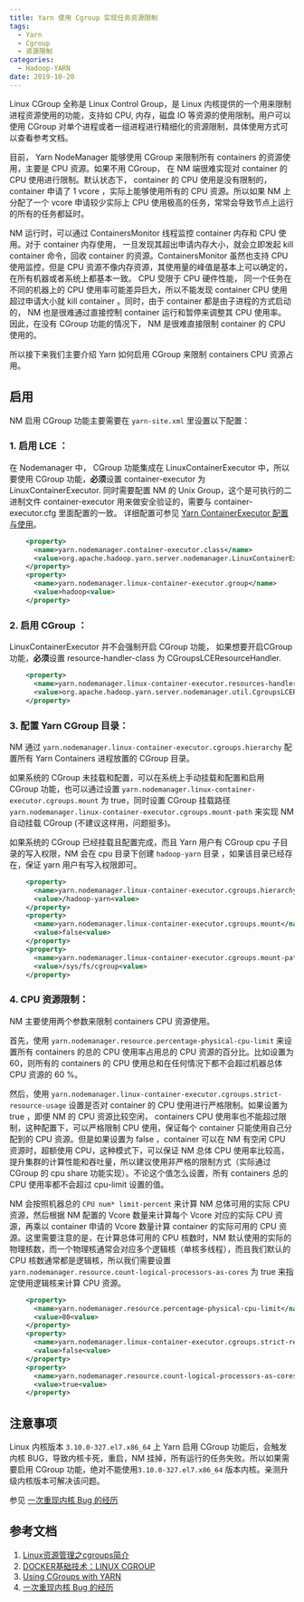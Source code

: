 ```yaml
---
title: Yarn 使用 Cgroup 实现任务资源限制
tags:
  - Yarn
  - Cgroup
  - 资源限制
categories:
  - Hadoop-YARN
date: 2019-10-20
---
```




Linux CGroup 全称是 Linux Control Group，是 Linux 内核提供的一个用来限制进程资源使用的功能，支持如 CPU, 内存，磁盘 IO 等资源的使用限制。用户可以使用 CGroup 对单个进程或者一组进程进行精细化的资源限制，具体使用方式可以查看参考文档。

目前， Yarn NodeManager 能够使用 CGroup 来限制所有 containers 的资源使用，主要是 CPU 资源。如果不用 CGroup， 在 NM 端很难实现对 container 的 CPU 使用进行限制。默认状态下， container 的 CPU 使用是没有限制的，container 申请了 1 vcore ，实际上能够使用所有的 CPU 资源。所以如果 NM 上分配了一个 vcore 申请较少实际上 CPU 使用极高的任务，常常会导致节点上运行的所有的任务都延时。

NM 运行时，可以通过 ContainersMonitor 线程监控 container 内存和 CPU 使用。对于 container 内存使用， 一旦发现其超出申请内存大小，就会立即发起 kill container 命令，回收 container 的资源。ContainersMonitor 虽然也支持 CPU 使用监控，但是 CPU 资源不像内存资源，其使用量的峰值是基本上可以确定的，在所有机器或者系统上都基本一致。 CPU 受限于 CPU 硬件性能， 同一个任务在不同的机器上的 CPU 使用率可能差异巨大，所以不能发现 container CPU 使用超过申请大小就 kill container 。同时，由于 container 都是由子进程的方式启动的， NM 也是很难通过直接控制 container 运行和暂停来调整其 CPU 使用率。 因此，在没有 CGroup 功能的情况下， NM 是很难直接限制 container 的 CPU 使用的。

所以接下来我们主要介绍 Yarn 如何启用 CGroup 来限制 containers CPU 资源占用。

## 启用

NM 启用 CGroup 功能主要需要在 `yarn-site.xml` 里设置以下配置：

### 1. 启用 LCE ：

在 Nodemanager 中， CGroup 功能集成在 LinuxContainerExecutor 中，所以要使用 CGroup 功能，**必须**设置 container-executor 为 LinuxContainerExecutor. 同时需要配置 NM 的 Unix Group，这个是可执行的二进制文件 container-executor 用来做安全验证的，需要与 container-executor.cfg 里面配置的一致。 详细配置可参见 [Yarn ContainerExecutor 配置与使用](yarn-container-executour)。

```xml
    <property>
      <name>yarn.nodemanager.container-executor.class</name>
      <value>org.apache.hadoop.yarn.server.nodemanager.LinuxContainerExecutor<value>
    </property>
    <property>
      <name>yarn.nodemanager.linux-container-executor.group</name>
      <value>hadoop<value>
    </property>
```

### 2. 启用 CGroup ：

LinuxContainerExecutor 并不会强制开启 CGroup 功能， 如果想要开启CGroup 功能，**必须**设置 resource-handler-class 为 CGroupsLCEResourceHandler.

```xml
    <property>
      <name>yarn.nodemanager.linux-container-executor.resources-handler.class</name>
      <value>org.apache.hadoop.yarn.server.nodemanager.util.CgroupsLCEResourcesHandler<value>
    </property>
```

### 3. 配置 Yarn CGroup 目录：

NM 通过 `yarn.nodemanager.linux-container-executor.cgroups.hierarchy` 配置所有 Yarn Containers 进程放置的 CGroup 目录。

如果系统的 CGroup 未挂载和配置，可以在系统上手动挂载和配置和启用 CGroup 功能，也可以通过设置
`yarn.nodemanager.linux-container-executor.cgroups.mount` 为 true，同时设置 CGroup 挂载路径 `yarn.nodemanager.linux-container-executor.cgroups.mount-path` 来实现 NM 自动挂载 CGroup (不建议这样用，问题挺多)。

如果系统的 CGroup 已经挂载且配置完成，而且 Yarn 用户有 CGroup cpu 子目录的写入权限，NM 会在 cpu 目录下创建 `hadoop-yarn` 目录 ，如果该目录已经存在，保证 yarn 用户有写入权限即可。


```xml
    <property>
      <name>yarn.nodemanager.linux-container-executor.cgroups.hierarchy</name>
      <value>/hadoop-yarn<value>
    </property>
    <property>
      <name>yarn.nodemanager.linux-container-executor.cgroups.mount</name>
      <value>false<value>
    </property>
    <property>
      <name>yarn.nodemanager.linux-container-executor.cgroups.mount-path</name>
      <value>/sys/fs/cgroup<value>
    </property>
```


### 4. CPU 资源限制：

NM 主要使用两个参数来限制 containers CPU 资源使用。

首先，使用 `yarn.nodemanager.resource.percentage-physical-cpu-limit` 来设置所有 containers 的总的 CPU 使用率占用总的 CPU 资源的百分比。比如设置为 60，则所有的 containers 的 CPU 使用总和在任何情况下都不会超过机器总体 CPU 资源的 60 %。

然后，使用 `yarn.nodemanager.linux-container-executor.cgroups.strict-resource-usage` 设置是否对 container 的 CPU 使用进行严格限制。如果设置为 true ，即便 NM 的 CPU 资源比较空闲， containers CPU 使用率也不能超过限制，这种配置下，可以严格限制 CPU 使用，保证每个 container 只能使用自己分配到的 CPU 资源。但是如果设置为 false ，container 可以在 NM 有空闲 CPU 资源时，超额使用 CPU，这种模式下，可以保证 NM 总体 CPU 使用率比较高，提升集群的计算性能和吞吐量，所以建议使用非严格的限制方式（实际通过 CGroup 的 cpu share 功能实现）。不论这个值怎么设置，所有 containers 总的 CPU 使用率都不会超过 cpu-limit 设置的值。

NM 会按照机器总的 `CPU num* limit-percent` 来计算 NM 总体可用的实际 CPU 资源，然后根据 NM 配置的 Vcore 数量来计算每个 Vcore 对应的实际 CPU 资源，再乘以 container 申请的 Vcore 数量计算 container 的实际可用的 CPU 资源。这里需要注意的是，在计算总体可用的 CPU 核数时，NM 默认使用的实际的物理核数，而一个物理核通常会对应多个逻辑核（单核多线程），而且我们默认的 CPU 核数通常都是逻辑核，所以我们需要设置 `yarn.nodemanager.resource.count-logical-processors-as-cores` 为 true 来指定使用逻辑核来计算 CPU 资源。

```xml
    <property>
      <name>yarn.nodemanager.resource.percentage-physical-cpu-limit</name>
      <value>80<value>
    </property>
    <property>
      <name>yarn.nodemanager.linux-container-executor.cgroups.strict-resource-usage</name>
      <value>false<value>
    </property>    
    <property>
      <name>yarn.nodemanager.resource.count-logical-processors-as-cores</name>
      <value>true<value>
    </property> 
```
## 注意事项
Linux 内核版本 `3.10.0-327.el7.x86_64` 上 Yarn 启用 CGroup 功能后，会触发内核 BUG，导致内核卡死，重启，NM 挂掉，所有运行的任务失败。所以如果需要启用 CGroup 功能，绝对不能使用`3.10.0-327.el7.x86_64` 版本内核。亲测升级内核版本可解决该问题。

参见 [一次重现内核 Bug 的经历](https://runitao.github.io/a-process-to-reproduce-kernel-crash.html)
## 参考文档
1. [Linux资源管理之cgroups简介](https://tech.meituan.com/2015/03/31/cgroups.html)    
2. [DOCKER基础技术：LINUX CGROUP](https://coolshell.cn/articles/17049.html)   
3. [Using CGroups with YARN](https://hadoop.apache.org/docs/r3.2.0/hadoop-yarn/hadoop-yarn-site/NodeManagerCgroups.html)
4. [一次重现内核 Bug 的经历](https://runitao.github.io/a-process-to-reproduce-kernel-crash.html)
